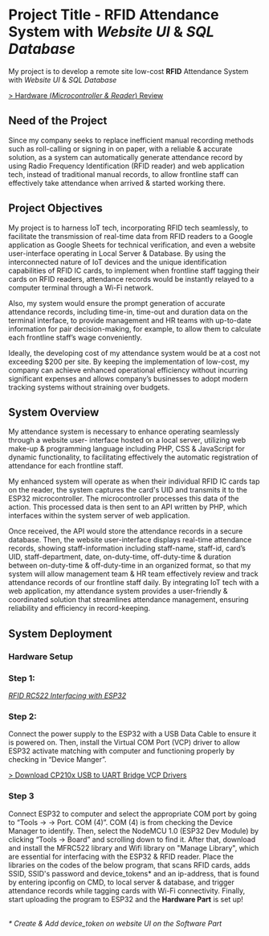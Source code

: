 <h1>Project Title - <b>RFID</b> Attendance System with <i>Website UI</i> & <i>SQL Database</i></h1>
<p>My project is to develop a remote site low-cost <b>RFID</b> Attendance System with <i>Website UI</i> & <i>SQL Database</i></p>
<a href="https://drive.google.com/file/d/1EaAlEutcbHNaETe_XokqCBr1suZM9gVW/view" target="_blank">> Hardware (<i>Microcontroller & Reader</i>) Review</a>
<h2>Need of the Project</h2>
<p>Since my company seeks to replace inefficient manual recording methods such as roll-calling or signing in on paper, with a reliable & accurate solution, as a system can automatically generate attendance record by using Radio Frequency Identification (RFID reader) and web application tech, instead of traditional manual records, to allow frontline staff can effectively take attendance when arrived & started working there.</p>
<h2>Project Objectives</h2>
<p>My project is to harness IoT tech, incorporating RFID tech seamlessly, to facilitate the transmission of real-time data from RFID readers to a Google application as Google Sheets for technical verification, and even a website user-interface operating in Local Server & Database. By using the interconnected nature of IoT devices and the unique identification capabilities of RFID IC cards, to implement when frontline staff tagging their cards on RFID readers, attendance records would be instantly relayed to a computer terminal through a Wi-Fi network.</p> 
<p>Also, my system would ensure the prompt generation of accurate attendance records, including time-in, time-out and duration data on the terminal interface, to provide management and HR teams with up-to-date information for pair decision-making, for example, to allow them to calculate each frontline staff’s wage conveniently.</p>
<p>Ideally, the developing cost of my attendance system would be at a cost not exceeding $200 per site. By keeping the implementation of low-cost, my company can achieve enhanced operational efficiency without incurring significant expenses and allows company’s businesses to adopt modern tracking systems without straining over budgets.</p>
<h2>System Overview</h2>
<p>My attendance system is necessary to enhance operating seamlessly through a website user- interface hosted on a local server, utilizing web make-up & programming language including PHP, CSS & JavaScript for dynamic functionality, to
facilitating effectively the automatic registration of attendance for each frontline staff.</p>
<p>My enhanced system will operate as when their individual RFID IC cards tap on the reader, the system captures the card's UID and transmits it to the ESP32 microcontroller. The microcontroller processes this data of the action. This processed data is then sent to an API written by PHP, which interfaces within the system server of web application.</p>
<p>Once received, the API would store the attendance records in a secure database. Then, the website user-interface displays real-time attendance records, showing staff-information including staff-name, staff-id, card’s UID, staff-department, date, on-duty-time, off-duty-time & duration between on-duty-time & off-duty-time in an organized format, so that my system will allow management team & HR team effectively review and track attendance records of our frontline staff daily. By integrating IoT tech with a web application, my attendance system provides a user-friendly & coordinated solution that streamlines attendance management, ensuring reliability and efficiency in record-keeping.</p>
<h2>System Deployment</h2>
<h3>Hardware Setup</h3>
<h3>Step 1: </h3>
<a href="https://www.electronicwings.com/esp32/rfid-rc522-interfacing-with-esp32" target="_blank"><i>RFID RC522 Interfacing with ESP32</i></a> 
<br>
<h3>Step 2: </h3>
<p>Connect the power supply to the ESP32 with a USB Data Cable to ensure it is powered on. Then, install the Virtual COM Port (VCP) driver to allow ESP32 activate matching with computer and functioning properly by checking in “Device Manger”.</p>
<a href="https://www.silabs.com/developer-tools/usb-to-uart-bridge-vcp-drivers?tab=downloads" target="_blank">> Download CP210x USB to UART Bridge VCP Drivers</a> 
<h3>Step 3</h3>
<p>Connect ESP32 to computer and select the appropriate COM port by going to “Tools -> -> Port. COM (4)”. COM (4) is from checking the Device Manager to identify. Then, select the NodeMCU 1.0 (ESP32 Dev Module) by clicking “Tools -> Board” and scrolling down to find it. After that, download and install the MFRC522 library and Wifi library on "Manage Library", which are essential for interfacing with the ESP32 & RFID reader. Place the libraries on the codes of the below program, that scans RFID cards, adds SSID, SSID's password and device_tokens* and an ip-address, that is found by entering ipconfig on CMD, to local server & database, and trigger attendance records while tagging cards with Wi-Fi connectivity. Finally, start uploading the program to ESP32 and the <b>Hardware Part</b> is set up!</p>
<br>
<i>* Create & Add device_token on website UI on the Software Part</i>
